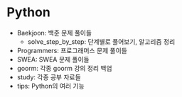 ﻿# Python
- Baekjoon: 백준 문제 풀이들
  - solve_step_by_step: 단계별로 풀어보기, 알고리즘 정리
- Programmers: 프로그래머스 문제 풀이들
- SWEA: SWEA 문제 풀이들
- goorm: 각종 goorm 강의 정리 백업
- study: 각종 공부 자료들
- tips: Python의 여러 기능
